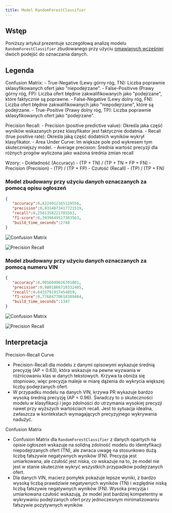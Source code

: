 ```yaml
---
title: Model RandomForestClassifier
---
```



## Wstęp

Poniższy artykuł prezentuje szczegółową analizę modelu `RandomForestClassifier` zbudowanego przy użyciu [omawianych wcześniej](/d_analiza_modeli_ml/) dwóch podejść do oznaczania danych.

## Legenda

Confusion Matrix:
    - True-Negative (Lewy górny róg, TN): Liczba poprawnie sklasyfikowanych ofert jako "niepodejrzane".
    - False-Positivve (Prawy górny róg, FP): Liczba ofert błędnie zakwalifikowanych jako "podejrzane", które faktycznie są poprawne.
    - False-Negative (Lewy dolny róg, FN): Liczba ofert błędnie zakwalifikowanych jako "niepodejrzane", które są podejrzane.
    - True-Positive (Prawy dolny róg, TP): Liczba poprawnie sklasyfikowanych ofert jako "podejrzane".

Precision Recall:
    - Precision (positive predictive value): Określa jaka część wyników wskazanych przez klasyfikator jest faktycznie dodatnia.
    - Recall (true positive rate): Określa jaką część dodatnich wyników wykrył klasyfikator.
    - Area Under Curve: Im większe pole pod wykresem tym skuteczniejszy model.
    - Average precision: Średnia wartość precyzji dla różnych progów wyliczona jako ważona średnia zmian recall

Wzory:
    - Dokładność (Accuracy) -  (TP + TN) / (TP + TN + FP + FN)
    - Precision (Precision) -  (TP) / (TP + FP)
    - Czułość (Recall) - (TP) / (TP + FN)


### Model zbudowany przy użyciu danych oznaczanych za pomocą opisu ogłoszeń

```json
{
   "accuracy":0.8224912165129556,
   "precision":0.8314873417721519,
   "recall":0.2581358221785583,
   "f1-score":0.3939649517383563,
   "build_time_seconds":2748
}
```

![Confusion Matrix](/assets/confusion_matrix_RandomForestClassifier-description.png)

![Precision Recall](/assets/precision_recall_curve_RandomForestClassifier-description.png)

### Model zbudowany przy użyciu danych oznaczanych za pomocą numeru VIN

```json
{
   "accuracy":0.9056049626701801,
   "precision":0.9801866710332405,
   "recall":0.6433791917454859,
   "f1-score":0.77684770618389464,
   "build_time_seconds":1347
}
```

![Confusion Matrix](/assets/confusion_matrix_RandomForestClassifier-vin.png)


![Precision Recall](/assets/precision_recall_curve_RandomForestClassifier-vin.png)

## Interpretacja

Precision-Recall Curve

- Precision-Recall dla modelu z danymi opisowymi wykazuje średnią precyzję (AP = 0.63), która wskazuje na pewne wyzwania w różnicowaniu klas w danych tekstowych. Krzywa ta obniża się stopniowo, więc precyzja maleje w miarę dążenia do wykrycia większej liczby podejrzanych ofert.
- W przypadku modelu na danych VIN, krzywa PR wykazuje bardzo wysoką średnią precyzję (AP = 0.96). Świadczy to o skuteczności modelu w klasyfikacji i jego zdolności do utrzymania wysokiej precyzji nawet przy wyższych wartościach recall. Jest to sytuacja idealna, zwłaszcza w kontekstach wymagających precyzyjnego wykrywania nadużyć.

Confusion Matrix

- Confusion Matrix dla `RandomForestClassifier` z danych opartych na opisie ogłoszeń wskazuje na solidną zdolność modelu do identyfikacji niepodejrzanych ofert (TN), ale zwraca uwagę na stosunkowo dużą liczbę fałszywie negatywnych wyników (FN). Precyzja jest umiarkowana, ale czułość jest niska, co wskazuje na to, że model nie jest w stanie skutecznie wykryć wszystkich przypadków podejrzanych ofert.
- Dla danych VIN, macierz pomyłek pokazuje lepsze wyniki, z bardzo wysoką liczbą prawdziwie negatywnych wyników (TN) i względnie niską liczbą fałszywie negatywnych wyników (FN). Wysoka precyzja i umiarkowana czułość wskazują, że model jest bardziej kompetentny w wykrywaniu podejrzanych ofert przy jednoczesnym minimalizowaniu fałszywie pozytywnych wyników.
